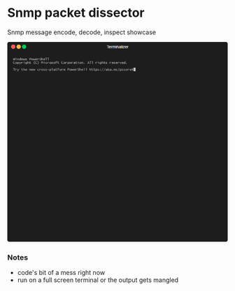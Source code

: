 # Snmp packet dissector 

Snmp message encode, decode, inspect showcase

<img src="./docs/dissector.gif" width="650">

### Notes
  - code's bit of a mess right now
  - run on a full screen terminal or the output gets mangled
